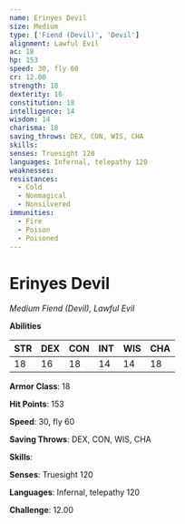 ```yaml
---
name: Erinyes Devil
size: Medium
type: ['Fiend (Devil)', 'Devil']
alignment: Lawful Evil
ac: 18
hp: 153
speed: 30, fly 60
cr: 12.00
strength: 18
dexterity: 16
constitution: 18
intelligence: 14
wisdom: 14
charisma: 18
saving_throws: DEX, CON, WIS, CHA
skills: 
senses: Truesight 120
languages: Infernal, telepathy 120
weaknesses:
resistances:
  - Cold
  - Nonmagical
  - Nonsilvered
immunities:
  - Fire
  - Poison
  - Poisoned
---
```


# Erinyes Devil

*Medium Fiend (Devil), Lawful Evil*

**Abilities**

| STR | DEX | CON | INT | WIS | CHA |
| --- | --- | --- | --- | --- | --- |
| 18 | 16 | 18 | 14 | 14 | 18 |

**Armor Class**: 18

**Hit Points**: 153

**Speed**: 30, fly 60

**Saving Throws**: DEX, CON, WIS, CHA

**Skills**: 

**Senses**: Truesight 120

**Languages**: Infernal, telepathy 120

**Challenge**: 12.00

